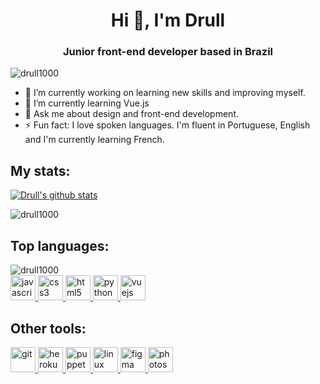 <h1 align="center">Hi 👋, I'm Drull</h1>
<h3 align="center">Junior front-end developer based in Brazil</h3>

<p align="left"> <img src="https://komarev.com/ghpvc/?username=drull1000&label=Profile%20views&color=0e75b6&style=flat" alt="drull1000" /> </p>

- 🚀 I’m currently working on learning new skills and improving myself.
- 🌱 I’m currently learning Vue.js
- 💬 Ask me about design and front-end development.
- ⚡ Fun fact: I love spoken languages. I'm fluent in Portuguese, English and I'm currently learning French.

## My stats:

[![Drull's github stats](https://github-readme-stats.vercel.app/api?username=drull1000&count_private=true&show_icons=true)](https://github.com/anuraghazra/github-readme-stats)
</br>

<p><img align="center" src="https://github-readme-streak-stats.herokuapp.com/?user=drull1000&" alt="drull1000" /></p>

## Top languages:

<p><img align="left" src="https://github-readme-stats.vercel.app/api/top-langs?username=drull1000&show_icons=true&locale=en&layout=compact" alt="drull1000" /></p>
</br>
<a href="https://developer.mozilla.org/en-US/docs/Web/JavaScript" target="_blank"> <img src="https://devicons.github.io/devicon/devicon.git/icons/javascript/javascript-original.svg" alt="javascript" width="40" height="40"/> </a> <a href="https://www.w3schools.com/css/" target="_blank"> <img src="https://devicons.github.io/devicon/devicon.git/icons/css3/css3-original-wordmark.svg" alt="css3" width="40" height="40"/> </a><a href="https://www.w3.org/html/" target="_blank"> <img src="https://devicons.github.io/devicon/devicon.git/icons/html5/html5-original-wordmark.svg" alt="html5" width="40" height="40"/> </a><a href="https://www.python.org" target="_blank"> <img src="https://devicons.github.io/devicon/devicon.git/icons/python/python-original.svg" alt="python" width="40" height="40"/> </a><a href="https://vuejs.org/" target="_blank"> <img src="https://devicons.github.io/devicon/devicon.git/icons/vuejs/vuejs-original-wordmark.svg" alt="vuejs" width="40" height="40"/> </a>

## Other tools:

<a href="https://git-scm.com/" target="_blank"> <img src="https://www.vectorlogo.zone/logos/git-scm/git-scm-icon.svg" alt="git" width="40" height="40"/> </a><a href="https://heroku.com" target="_blank"> <img src="https://www.vectorlogo.zone/logos/heroku/heroku-icon.svg" alt="heroku" width="40" height="40"/> </a><a href="https://github.com/puppeteer/puppeteer" target="_blank"> <img src="https://www.vectorlogo.zone/logos/pptrdev/pptrdev-official.svg" alt="puppeteer" width="40" height="40"/> </a><a href="https://www.linux.org/" target="_blank"> <img src="https://devicons.github.io/devicon/devicon.git/icons/linux/linux-original.svg" alt="linux" width="40" height="40"/> </a><a href="https://www.figma.com/" target="_blank"> <img src="https://www.vectorlogo.zone/logos/figma/figma-icon.svg" alt="figma" width="40" height="40"/> </a><a href="https://www.photoshop.com/en" target="_blank"> <img src="https://devicons.github.io/devicon/devicon.git/icons/photoshop/photoshop-plain.svg" alt="photoshop" width="40" height="40"/> </a>
